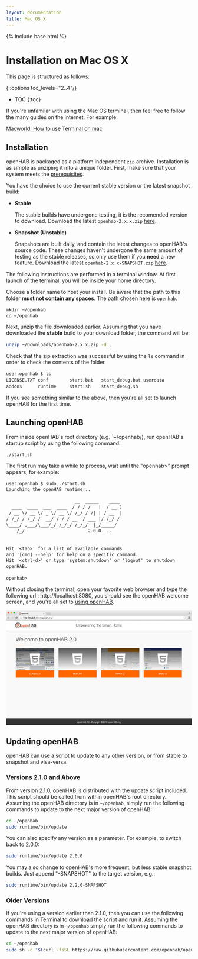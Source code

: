 ```yaml
---
layout: documentation
title: Mac OS X
---
```


{% include base.html %}

# Installation on Mac OS X

This page is structured as follows:

{::options toc_levels="2..4"/}

* TOC
{:toc}

If you're unfamilar with using the Mac OS terminal, then feel free to follow the many guides on the internet. For example:

[Macworld: How to use Terminal on mac](http://www.macworld.co.uk/feature/mac-software/how-use-terminal-on-mac-3608274/)

## Installation

openHAB is packaged as a platform independent `zip` archive. Installation is as simple as unziping it into a unique folder.
First, make sure that your system meets the [prerequisites](index.html#prerequisites).

You have the choice to use the current stable version or the latest snapshot build:

* **Stable** 
  
  The stable builds have undergone testing, it is the recomended version to download.
  Download the latest `openhab-2.x.x.zip` [here](https://bintray.com/openhab/mvn/openhab-distro/_latestVersion).

* **Snapshot (Unstable)**
  
  Snapshots are built daily, and contain the latest changes to openHAB's source code. 
  These changes haven't undergone the same amount of testing as the stable releases, so only use them if you **need** a new feature.
  Download the latest `openhab-2.x.x-SNAPSHOT.zip` [here](https://openhab.ci.cloudbees.com/job/openHAB-Distribution).
  
The following instructions are performed in a terminal window. At first launch of the terminal, you will be inside your home directory.

Choose a folder name to host your install. Be aware that the path to this folder **must not contain any spaces**. 
The path chosen here is `openhab`.

```
mkdir ~/openhab
cd ~/openhab
```

Next, unzip the file downloaded earlier. 
Assuming that you have downloaded the **stable** build to your download folder, the command will be:

```sh
unzip ~/Downloads/openhab-2.x.x.zip -d .
```

Check that the zip extraction was successful by using the `ls` command in order to check the contents of the folder.

```bash
user:openhab $ ls
LICENSE.TXT	conf		start.bat	start_debug.bat	userdata
addons		runtime		start.sh	start_debug.sh
```

If you see something similar to the above, then you're all set to launch openHAB for the first time.

## Launching openHAB

From inside openHAB's root directory (e.g. `~/openhab/), run openHAB's startup script by using the following command.

```bash
./start.sh
```

The first run may take a while to process, wait until the "openhab>" prompt appears, for example:

```
user:openhab $ sudo ./start.sh
Launching the openHAB runtime...

                          __  _____    ____      
  ____  ____  ___  ____  / / / /   |  / __ )     
 / __ \/ __ \/ _ \/ __ \/ /_/ / /| | / __  | 
/ /_/ / /_/ /  __/ / / / __  / ___ |/ /_/ /      
\____/ .___/\___/_/ /_/_/ /_/_/  |_/_____/     
    /_/                        2.0.0 ...


Hit '<tab>' for a list of available commands
and '[cmd] --help' for help on a specific command.
Hit '<ctrl-d>' or type 'system:shutdown' or 'logout' to shutdown openHAB.

openhab>
```

Without closing the terminal, open your favorite web browser and type the following url : http://localhost:8080, you should see the openHAB welcome screen, and you're all set to [using openHAB]({{base}}/tutorials/beginner/1sttimesetup.html).

![](images/Accueil_Openhab_2.png)

## Updating openHAB

openHAB can use a script to update to any other version, or from stable to snapshot and visa-versa.

### Versions 2.1.0 and Above

From version 2.1.0, openHAB is distributed with the update script included. 
This script should be called from within openHAB's root directory. 
Assuming the openHAB directory is in `~/openhab`, simply run the following commands to update to the next major version of openHAB:

```bash
cd ~/openhab
sudo runtime/bin/update
```

You can also specify any version as a parameter. For example, to switch back to 2.0.0:
  
```bash
sudo runtime/bin/update 2.0.0
```

You may also change to openHAB's more frequent, but less stable snapshot builds. 
Just append "-SNAPSHOT" to the target version, e.g.:

```bash
sudo runtime/bin/update 2.2.0-SNAPSHOT
```

### Older Versions

If you're using a version earlier than 2.1.0, then you can use the following commands in Terminal to download the script and run it. 
Assuming the openHAB directory is in `~/openhab` simply run the following commands to update to the next major version of openHAB:

```bash
cd ~/openhab
sudo sh -c "$(curl -fsSL https://raw.githubusercontent.com/openhab/openhab-distro/master/distributions/openhab/src/main/resources/bin/update)" -- 2.1.0
```
